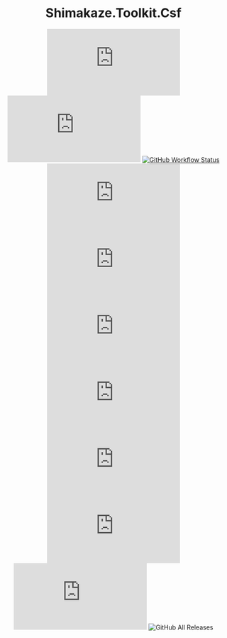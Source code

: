 <div align="center">

# Shimakaze.Toolkit.Csf
[![GitHub release (latest by date)](https://img.shields.io/github/v/release/ShimakazeProj/Shimakaze.Toolkit.Csf?style=flat-square)](https://github.com/ShimakazeProj/Shimakaze.Toolkit.Csf/releases/latest)
[![GitHub](https://img.shields.io/github/license/ShimakazeProj/Shimakaze.Toolkit.Csf?style=flat-square)](https://github.com/ShimakazeProj/Shimakaze.Toolkit.Csf/blob/master/LICENSE)
[![GitHub Workflow Status](https://img.shields.io/github/workflow/status/ShimakazeProj/Shimakaze.Toolkit.Csf/.NET%20Core?style=flat-square)](https://github.com/ShimakazeProj/Shimakaze.Toolkit.Csf/actions)
![GitHub last commit](https://img.shields.io/github/last-commit/ShimakazeProj/Shimakaze.Toolkit.Csf?color=%2390F&style=flat-square)
![GitHub code size in bytes](https://img.shields.io/github/languages/code-size/ShimakazeProj/Shimakaze.Toolkit.Csf?style=flat-square)
![GitHub repo size](https://img.shields.io/github/repo-size/ShimakazeProj/Shimakaze.Toolkit.Csf?color=%23F0F&style=flat-square)
![GitHub issues](https://img.shields.io/github/issues/ShimakazeProj/Shimakaze.Toolkit.Csf?style=flat-square)
![GitHub tag (latest by date)](https://img.shields.io/github/v/tag/ShimakazeProj/Shimakaze.Toolkit.Csf?color=%23F0F&style=flat-square)
![GitHub watchers](https://img.shields.io/github/watchers/ShimakazeProj/Shimakaze.Toolkit.Csf?style=flat-square)
![GitHub stars](https://img.shields.io/github/stars/ShimakazeProj/Shimakaze.Toolkit.Csf?color=%230F0&style=flat-square)
![GitHub All Releases](https://img.shields.io/github/downloads/ShimakazeProj/Shimakaze.Toolkit.Csf/total?color=%2309F&style=flat-square)

</div>
